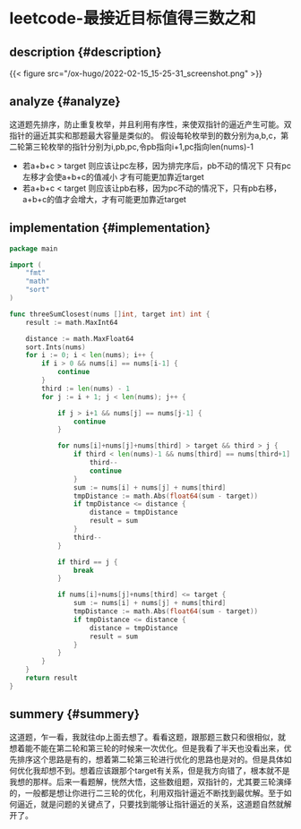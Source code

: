 # leetcode-最接近目标值得三数之和


<!--more-->


## description {#description}

{{< figure src="/ox-hugo/2022-02-15_15-25-31_screenshot.png" >}}


## analyze {#analyze}

这道题先排序，防止重复枚举，并且利用有序性，来使双指针的逼近产生可能。双指针的逼近其实和那题最大容量是类似的。
假设每轮枚举到的数分别为a,b,c，第二轮第三轮枚举的指针分别为i,pb,pc,令pb指向i+1,pc指向len(nums)-1

-   若a+b+c &gt; target 则应该让pc左移，因为排完序后，pb不动的情况下 只有pc左移才会使a+b+c的值减小 才有可能更加靠近target
-   若a+b+c &lt; target 则应该让pb右移，因为pc不动的情况下，只有pb右移，a+b+c的值才会增大，才有可能更加靠近target


## implementation {#implementation}

```go
package main

import (
    "fmt"
    "math"
    "sort"
)

func threeSumClosest(nums []int, target int) int {
    result := math.MaxInt64

    distance := math.MaxFloat64
    sort.Ints(nums)
    for i := 0; i < len(nums); i++ {
        if i > 0 && nums[i] == nums[i-1] {
            continue
        }
        third := len(nums) - 1
        for j := i + 1; j < len(nums); j++ {

            if j > i+1 && nums[j] == nums[j-1] {
                continue
            }

            for nums[i]+nums[j]+nums[third] > target && third > j {
                if third < len(nums)-1 && nums[third] == nums[third+1] {
                    third--
                    continue
                }
                sum := nums[i] + nums[j] + nums[third]
                tmpDistance := math.Abs(float64(sum - target))
                if tmpDistance <= distance {
                    distance = tmpDistance
                    result = sum
                }
                third--
            }

            if third == j {
                break
            }

            if nums[i]+nums[j]+nums[third] <= target {
                sum := nums[i] + nums[j] + nums[third]
                tmpDistance := math.Abs(float64(sum - target))
                if tmpDistance <= distance {
                    distance = tmpDistance
                    result = sum
                }
            }
        }
    }
    return result
}
```


## summery {#summery}

这道题，乍一看，我就往dp上面去想了。看看这题，跟那题三数只和很相似，就想着能不能在第二轮和第三轮的时候来一次优化。但是我看了半天也没看出来，优先排序这个思路是有的，想着第二轮第三轮进行优化的思路也是对的。但是具体如何优化我却想不到。想着应该跟那个target有关系，但是我方向错了，根本就不是我想的那样。后来一看题解，恍然大悟，这些数组题，双指针的，尤其要三轮演绎的，一般都是想让你进行二三轮的优化，利用双指针逼近不断找到最优解。至于如何逼近，就是问题的关键点了，只要找到能够让指针逼近的关系，这道题自然就解开了。


